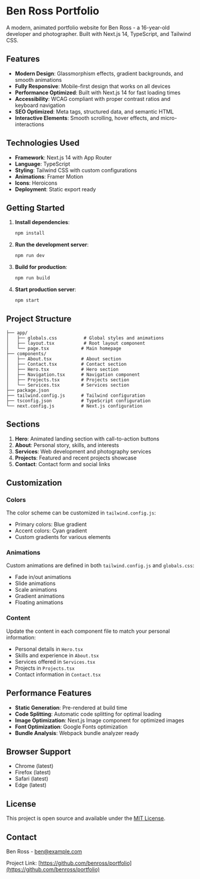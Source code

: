 # Ben Ross Portfolio

A modern, animated portfolio website for Ben Ross - a 16-year-old developer and photographer. Built with Next.js 14, TypeScript, and Tailwind CSS.

## Features

- **Modern Design**: Glassmorphism effects, gradient backgrounds, and smooth animations
- **Fully Responsive**: Mobile-first design that works on all devices
- **Performance Optimized**: Built with Next.js 14 for fast loading times
- **Accessibility**: WCAG compliant with proper contrast ratios and keyboard navigation
- **SEO Optimized**: Meta tags, structured data, and semantic HTML
- **Interactive Elements**: Smooth scrolling, hover effects, and micro-interactions

## Technologies Used

- **Framework**: Next.js 14 with App Router
- **Language**: TypeScript
- **Styling**: Tailwind CSS with custom configurations
- **Animations**: Framer Motion
- **Icons**: Heroicons
- **Deployment**: Static export ready

## Getting Started

1. **Install dependencies**:
   ```bash
   npm install
   ```

2. **Run the development server**:
   ```bash
   npm run dev
   ```

3. **Build for production**:
   ```bash
   npm run build
   ```

4. **Start production server**:
   ```bash
   npm start
   ```

## Project Structure

```
├── app/
│   ├── globals.css          # Global styles and animations
│   ├── layout.tsx           # Root layout component
│   └── page.tsx            # Main homepage
├── components/
│   ├── About.tsx           # About section
│   ├── Contact.tsx         # Contact section
│   ├── Hero.tsx            # Hero section
│   ├── Navigation.tsx      # Navigation component
│   ├── Projects.tsx        # Projects section
│   └── Services.tsx        # Services section
├── package.json
├── tailwind.config.js      # Tailwind configuration
├── tsconfig.json           # TypeScript configuration
└── next.config.js          # Next.js configuration
```

## Sections

1. **Hero**: Animated landing section with call-to-action buttons
2. **About**: Personal story, skills, and interests
3. **Services**: Web development and photography services
4. **Projects**: Featured and recent projects showcase
5. **Contact**: Contact form and social links

## Customization

### Colors
The color scheme can be customized in `tailwind.config.js`:
- Primary colors: Blue gradient
- Accent colors: Cyan gradient
- Custom gradients for various elements

### Animations
Custom animations are defined in both `tailwind.config.js` and `globals.css`:
- Fade in/out animations
- Slide animations
- Scale animations
- Gradient animations
- Floating animations

### Content
Update the content in each component file to match your personal information:
- Personal details in `Hero.tsx`
- Skills and experience in `About.tsx`
- Services offered in `Services.tsx`
- Projects in `Projects.tsx`
- Contact information in `Contact.tsx`

## Performance Features

- **Static Generation**: Pre-rendered at build time
- **Code Splitting**: Automatic code splitting for optimal loading
- **Image Optimization**: Next.js Image component for optimized images
- **Font Optimization**: Google Fonts optimization
- **Bundle Analysis**: Webpack bundle analyzer ready

## Browser Support

- Chrome (latest)
- Firefox (latest)
- Safari (latest)
- Edge (latest)

## License

This project is open source and available under the [MIT License](LICENSE).

## Contact

Ben Ross - [ben@example.com](mailto:ben@example.com)

Project Link: [https://github.com/benross/portfolio](https://github.com/benross/portfolio)